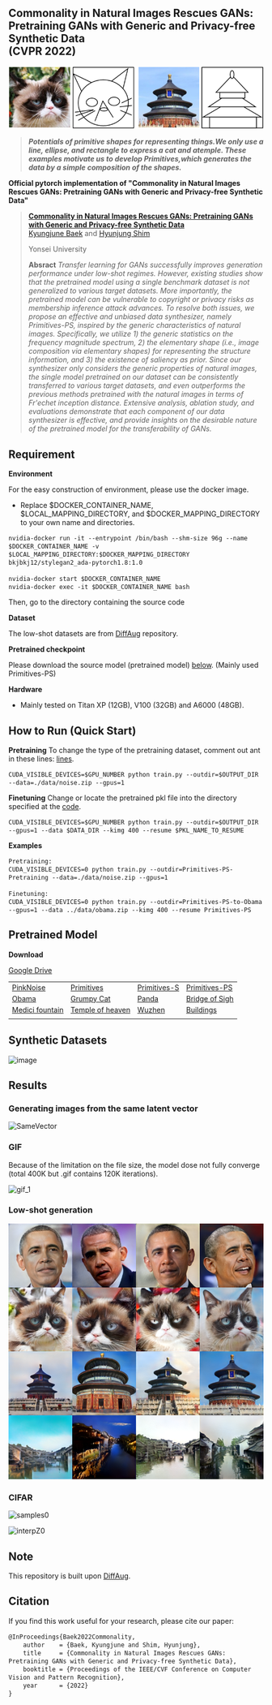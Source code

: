 ## Commonality in Natural Images Rescues GANs: Pretraining GANs with Generic and Privacy-free Synthetic Data<br/>(CVPR 2022)
![teaser2](./resrc/teaser-2.png)
> **_Potentials of primitive shapes for representing things.We only use a line, ellipse, and rectangle to express a cat and atemple. These examples motivate us to develop Primitives,which generates the data by a simple composition of the shapes._**

__Official pytorch implementation of "Commonality in Natural Images Rescues GANs: Pretraining GANs with Generic and Privacy-free Synthetic Data"__

> __[Commonality in Natural Images Rescues GANs: Pretraining GANs with Generic and Privacy-free Synthetic Data](https://arxiv.org/abs/2204.04950)__   
> [Kyungjune Baek](https://scholar.google.co.kr/citations?hl=ko&user=jC6P1pQAAAAJ) and [Hyunjung Shim](https://scholar.google.co.kr/citations?user=KB5XZGIAAAAJ&hl=ko)
>
> Yonsei University  
>  
> __Absract__ _Transfer learning for GANs successfully improves generation performance under low-shot regimes. However, existing studies show that the pretrained model using a single benchmark dataset is not generalized to various target datasets. More importantly, the pretrained model can be vulnerable to copyright or privacy risks as membership inference attack advances. To resolve both issues, we propose an effective and unbiased data synthesizer, namely Primitives-PS, inspired by the generic characteristics of natural images. Specifically, we utilize 1) the generic statistics on the frequency magnitude spectrum, 2) the elementary shape (i.e., image composition via elementary shapes) for representing the structure information, and 3) the existence of saliency as prior. Since our synthesizer only considers the generic properties of natural images, the single model pretrained on our dataset can be consistently transferred to various target datasets, and even outperforms the previous methods pretrained with the natural images in terms of Fr\'echet inception distance. Extensive analysis, ablation study, and evaluations demonstrate that each component of our data synthesizer is effective, and provide insights on the desirable nature of the pretrained model for the transferability of GANs._

## Requirement 
__Environment__

For the easy construction of environment, please use the docker image.

* Replace $DOCKER_CONTAINER_NAME, $LOCAL_MAPPING_DIRECTORY, and $DOCKER_MAPPING_DIRECTORY to your own name and directories.
```
nvidia-docker run -it --entrypoint /bin/bash --shm-size 96g --name $DOCKER_CONTAINER_NAME -v $LOCAL_MAPPING_DIRECTORY:$DOCKER_MAPPING_DIRECTORY bkjbkj12/stylegan2_ada-pytorch1.8:1.0

nvidia-docker start $DOCKER_CONTAINER_NAME
nvidia-docker exec -it $DOCKER_CONTAINER_NAME bash
```
Then, go to the directory containing the source code

__Dataset__

The low-shot datasets are from [DiffAug](https://github.com/mit-han-lab/data-efficient-gans) repository.

__Pretrained checkpoint__

Please download the source model (pretrained model) [below](#pretrained-model). (Mainly used Primitives-PS)

__Hardware__
* Mainly tested on Titan XP (12GB), V100 (32GB) and A6000 (48GB).

## How to Run (Quick Start)

__Pretraining__
To change the type of the pretraining dataset, comment out ant in these lines: [lines](https://github.com/FriedRonaldo/Primitives-PS/blob/main/pretrain/noise_dataset.py#L227).
```
CUDA_VISIBLE_DEVICES=$GPU_NUMBER python train.py --outdir=$OUTPUT_DIR --data=./data/noise.zip --gpus=1
```

__Finetuning__
Change or locate the pretrained pkl file into the directory specified at the [code](https://github.com/FriedRonaldo/Primitives-PS/blob/main/finetune/train.py#L345).
```
CUDA_VISIBLE_DEVICES=$GPU_NUMBER python train.py --outdir=$OUTPUT_DIR --gpus=1 --data $DATA_DIR --kimg 400 --resume $PKL_NAME_TO_RESUME
```

__Examples__
```
Pretraining:
CUDA_VISIBLE_DEVICES=0 python train.py --outdir=Primitives-PS-Pretraining --data=./data/noise.zip --gpus=1

Finetuning:
CUDA_VISIBLE_DEVICES=0 python train.py --outdir=Primitives-PS-to-Obama --gpus=1 --data ../data/obama.zip --kimg 400 --resume Primitives-PS
```

## Pretrained Model
__Download__

[Google Drive](https://drive.google.com/drive/folders/1C7EEJxYNBw8eFWie9nKuYGU8Z28c7cEo?usp=sharing)

| | | | |
|-------------|------------|--|--|
|[PinkNoise](https://drive.google.com/file/d/1R47zY0mRfv_rsN5zrvLi2P6EFZf22qwT/view?usp=sharing)|[Primitives](https://drive.google.com/file/d/13AIZ-h7bS49JjGA8Ljuh3PuVs58bf0Zq/view?usp=sharing)|[Primitives-S](https://drive.google.com/file/d/1SplbztS3MP2Ma3FjcHZOAvbPW1ZbrE9s/view?usp=sharing)|[Primitives-PS](https://drive.google.com/file/d/1ZNhJdN1z2sBpKo07gCZ1LWSkHPI8xglv/view?usp=sharing)|
|[Obama](https://drive.google.com/file/d/19Aurov5TG3psPd4a7ieCEC5Lx_y_RRel/view?usp=sharing)|[Grumpy Cat](https://drive.google.com/file/d/1RjziAdoc4JtZnvqm7ZFokCcLboXTVQZ9/view?usp=sharing)|[Panda](https://drive.google.com/file/d/1U-Mf_ZN5dFNxlqoblGARY7YcFzYlcEfe/view?usp=sharing)|[Bridge of Sigh](https://drive.google.com/file/d/1km--7aVGm65NlSjC1avzc5wRdEGlBz3t/view?usp=sharing)|
|[Medici fountain](https://drive.google.com/file/d/1wSiRQwP8n-lsXHPDB6gF84rDT-MK0bTB/view?usp=sharing)|[Temple of heaven](https://drive.google.com/file/d/1ZvszhNMxDOBbnCHINDgjkHOzRSNkPZH8/view?usp=sharing)|[Wuzhen](https://drive.google.com/file/d/1SreZ6LUyAbhC3FDrXEKfSsk4NpaXZusg/view?usp=sharing)|[Buildings](https://drive.google.com/file/d/1qGhDrheJXW74hS1jU4M3o8bg48T4KJHj/view?usp=sharing)|
| | | | |

## Synthetic Datasets
![image](https://user-images.githubusercontent.com/23406491/159198716-2bf85f92-10d7-4710-ad5d-85da4a2c1893.png)

## Results
### Generating images from the same latent vector
![SameVector](./resrc/teaser-1.png)

### GIF
Because of the limitation on the file size, the model dose not fully converge (total 400K but .gif contains 120K iterations).

![gif_1](./resrc/PrimitivesPS_to_panda.gif) 

### Low-shot generation
![low-shot](./resrc/primitives-ps-low-shot.png)

### CIFAR
![samples0](https://user-images.githubusercontent.com/23406491/159199043-d047d61b-22f6-4262-b034-e8a6cd5cfbaa.jpg)

![interpZ0](https://user-images.githubusercontent.com/23406491/159199058-126ff706-3e25-4726-a1f7-906817e9227f.jpg)


## Note
This repository is built upon [DiffAug](https://github.com/mit-han-lab/data-efficient-gans).

## Citation
If you find this work useful for your research, please cite our paper:
```
@InProceedings{Baek2022Commonality,
    author    = {Baek, Kyungjune and Shim, Hyunjung},
    title     = {Commonality in Natural Images Rescues GANs: Pretraining GANs with Generic and Privacy-free Synthetic Data},
    booktitle = {Proceedings of the IEEE/CVF Conference on Computer Vision and Pattern Recognition},
    year      = {2022}
}
```
